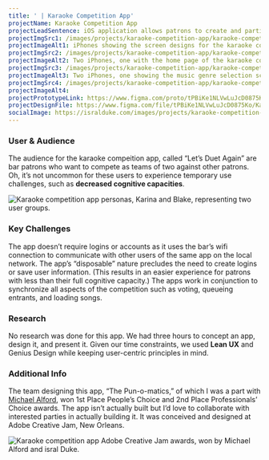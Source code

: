```yaml
---
title: ' | Karaoke Competition App'
projectName: Karaoke Competition App
projectLeadSentence: iOS application allows patrons to create and participate in ad hoc karaoke competitions.
projectImgSrc1: /images/projects/karaoke-competition-app/karaoke-competition-app-adobe-creative-jam-winner-michael-alford-isral-duke.jpg
projectImageAlt1: iPhones showing the screen designs for the karaoke competiton app.
projectImgSrc2: /images/projects/karaoke-competition-app/karaoke-competition-app-designed-michael-alford-isral-duke-set-2.png
projectImageAlt2: Two iPhones, one with the home page of the karaoke competition app, and the other phone with the screen to set team name.
projectImgSrc3: /images/projects/karaoke-competition-app/karaoke-competition-app-designed-michael-alford-isral-duke-set-3.png
projectImageAlt3: Two iPhones, one showing the music genre selection screen, and other showing the song selection screen.
projectImgSrc4: /images/projects/karaoke-competition-app/karaoke-competition-app-canvas-designed-isral-duke-michael-alford.jpg
projectImageAlt4:
projectPrototypeLink: https://www.figma.com/proto/tPBiKe1NLVwLuJcD0875Ko/Karaoke-Competition?page-id=0%3A1&node-id=1%3A2&viewport=241%2C48%2C0.25&scaling=scale-down&starting-point-node-id=1%3A2
projectDesignFile: https://www.figma.com/file/tPBiKe1NLVwLuJcD0875Ko/Karaoke-Competition?node-id=0%3A1
socialImage: https://isralduke.com/images/projects/karaoke-competition-app/karaoke-competition-app-adobe-creative-jam-winner-michael-alford-isral-duke.jpg
---
```

### User & Audience

The audience for the karaoke compeition app, called “Let’s Duet Again” are bar patrons who want to compete as teams of two against other patrons. Oh, it’s not uncommon for these users to experience temporary use challenges, such as **decreased cognitive capacities**.

![Karaoke competition app personas, Karina and Blake, representing two user groups.](/images/projects/karaoke-competition-app/karaoke-competition-app-personas-isral-duke.png)

### Key Challenges

The app doesn’t require logins or accounts as it uses the bar’s wifi connection to communicate with other users of the same app on the local network. The app’s “disposable” nature precludes the need to create logins or save user information. (This results in an easier experience for patrons with less than their full cognitive capacity.) The apps work in conjunction to synchronize all aspects of the competition such as voting, queueing entrants, and loading songs.

### Research

No research was done for this app. We had three hours to concept an app, design it, and present it. Given our time constraints, we used **Lean UX** and Genius Design while keeping user-centric principles in mind.

### Additional Info

The team designing this app, “The Pun-o-matics,” of which I was a part with <a href="https://www.michaelalford.com/" target="_blank">Michael Alford</a>, won 1st Place People’s Choice and 2nd Place Professionals’ Choice awards. The app isn’t actually built but I’d love to collaborate with interested parties in actually building it. It was conceived and designed at Adobe Creative Jam, New Orleans.

![Karaoke competition app Adobe Creative Jam awards, won by Michael Alford and isral Duke.](/images/projects/karaoke-competition-app/karaoke-competition-app-adobe-creative-jam-winner-isral-duke-michael-alford.png)
